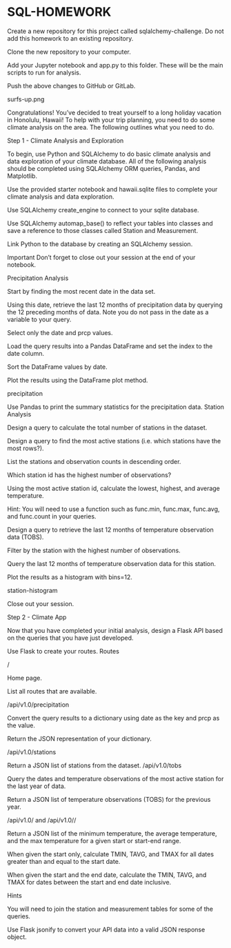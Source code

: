 # SQL-HOMEWORK



Create a new repository for this project called sqlalchemy-challenge. Do not add this homework to an existing repository.

Clone the new repository to your computer.

Add your Jupyter notebook and app.py to this folder. These will be the main scripts to run for analysis.

Push the above changes to GitHub or GitLab.

surfs-up.png

Congratulations! You’ve decided to treat yourself to a long holiday vacation in Honolulu, Hawaii! To help with your trip planning, you need to do some climate analysis on the area. The following outlines what you need to do.

Step 1 - Climate Analysis and Exploration

To begin, use Python and SQLAlchemy to do basic climate analysis and data exploration of your climate database. All of the following analysis should be completed using SQLAlchemy ORM queries, Pandas, and Matplotlib.

Use the provided starter notebook and hawaii.sqlite files to complete your climate analysis and data exploration.

Use SQLAlchemy create_engine to connect to your sqlite database.

Use SQLAlchemy automap_base() to reflect your tables into classes and save a reference to those classes called Station and Measurement.

Link Python to the database by creating an SQLAlchemy session.

Important Don’t forget to close out your session at the end of your notebook.

Precipitation Analysis

Start by finding the most recent date in the data set.

Using this date, retrieve the last 12 months of precipitation data by querying the 12 preceding months of data. Note you do not pass in the date as a variable to your query.

Select only the date and prcp values.

Load the query results into a Pandas DataFrame and set the index to the date column.

Sort the DataFrame values by date.

Plot the results using the DataFrame plot method.

precipitation

Use Pandas to print the summary statistics for the precipitation data.
Station Analysis

Design a query to calculate the total number of stations in the dataset.

Design a query to find the most active stations (i.e. which stations have the most rows?).

List the stations and observation counts in descending order.

Which station id has the highest number of observations?

Using the most active station id, calculate the lowest, highest, and average temperature.

Hint: You will need to use a function such as func.min, func.max, func.avg, and func.count in your queries.

Design a query to retrieve the last 12 months of temperature observation data (TOBS).

Filter by the station with the highest number of observations.

Query the last 12 months of temperature observation data for this station.

Plot the results as a histogram with bins=12.

station-histogram

Close out your session.

Step 2 - Climate App

Now that you have completed your initial analysis, design a Flask API based on the queries that you have just developed.

Use Flask to create your routes.
Routes

/

Home page.

List all routes that are available.

/api/v1.0/precipitation

Convert the query results to a dictionary using date as the key and prcp as the value.

Return the JSON representation of your dictionary.

/api/v1.0/stations

Return a JSON list of stations from the dataset.
/api/v1.0/tobs

Query the dates and temperature observations of the most active station for the last year of data.

Return a JSON list of temperature observations (TOBS) for the previous year.

/api/v1.0/<start> and /api/v1.0/<start>/<end>

Return a JSON list of the minimum temperature, the average temperature, and the max temperature for a given start or start-end range.

When given the start only, calculate TMIN, TAVG, and TMAX for all dates greater than and equal to the start date.

When given the start and the end date, calculate the TMIN, TAVG, and TMAX for dates between the start and end date inclusive.

Hints

You will need to join the station and measurement tables for some of the queries.

Use Flask jsonify to convert your API data into a valid JSON response object.

